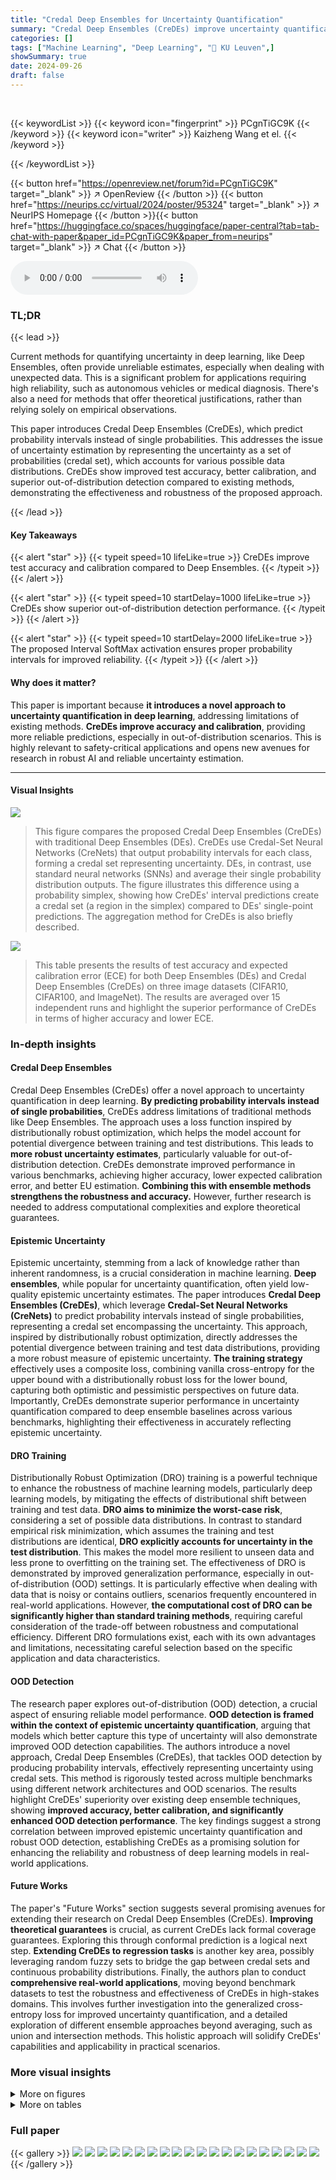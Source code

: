 ```yaml
---
title: "Credal Deep Ensembles for Uncertainty Quantification"
summary: "Credal Deep Ensembles (CreDEs) improve uncertainty quantification in deep learning by predicting probability intervals, enhancing accuracy and calibration, particularly for out-of-distribution data."
categories: []
tags: ["Machine Learning", "Deep Learning", "🏢 KU Leuven",]
showSummary: true
date: 2024-09-26
draft: false
---
```


<br>

{{< keywordList >}}
{{< keyword icon="fingerprint" >}} PCgnTiGC9K {{< /keyword >}}
{{< keyword icon="writer" >}} Kaizheng Wang et el. {{< /keyword >}}
 
{{< /keywordList >}}

{{< button href="https://openreview.net/forum?id=PCgnTiGC9K" target="_blank" >}}
↗ OpenReview
{{< /button >}}
{{< button href="https://neurips.cc/virtual/2024/poster/95324" target="_blank" >}}
↗ NeurIPS Homepage
{{< /button >}}{{< button href="https://huggingface.co/spaces/huggingface/paper-central?tab=tab-chat-with-paper&paper_id=PCgnTiGC9K&paper_from=neurips" target="_blank" >}}
↗ Chat
{{< /button >}}



<audio controls>
    <source src="https://ai-paper-reviewer.com/PCgnTiGC9K/podcast.wav" type="audio/wav">
    Your browser does not support the audio element.
</audio>


### TL;DR


{{< lead >}}

Current methods for quantifying uncertainty in deep learning, like Deep Ensembles, often provide unreliable estimates, especially when dealing with unexpected data.  This is a significant problem for applications requiring high reliability, such as autonomous vehicles or medical diagnosis.  There's also a need for methods that offer theoretical justifications, rather than relying solely on empirical observations. 



This paper introduces Credal Deep Ensembles (CreDEs), which predict probability intervals instead of single probabilities.  This addresses the issue of uncertainty estimation by representing the uncertainty as a set of probabilities (credal set), which accounts for various possible data distributions. CreDEs show improved test accuracy, better calibration, and superior out-of-distribution detection compared to existing methods, demonstrating the effectiveness and robustness of the proposed approach.

{{< /lead >}}


#### Key Takeaways

{{< alert "star" >}}
{{< typeit speed=10 lifeLike=true >}} CreDEs improve test accuracy and calibration compared to Deep Ensembles. {{< /typeit >}}
{{< /alert >}}

{{< alert "star" >}}
{{< typeit speed=10 startDelay=1000 lifeLike=true >}} CreDEs show superior out-of-distribution detection performance. {{< /typeit >}}
{{< /alert >}}

{{< alert "star" >}}
{{< typeit speed=10 startDelay=2000 lifeLike=true >}} The proposed Interval SoftMax activation ensures proper probability intervals for improved reliability. {{< /typeit >}}
{{< /alert >}}

#### Why does it matter?
This paper is important because **it introduces a novel approach to uncertainty quantification in deep learning**, addressing limitations of existing methods.  **CreDEs improve accuracy and calibration**, providing more reliable predictions, especially in out-of-distribution scenarios. This is highly relevant to safety-critical applications and opens new avenues for research in robust AI and reliable uncertainty estimation.

------
#### Visual Insights



![](https://ai-paper-reviewer.com/PCgnTiGC9K/figures_1_1.jpg)

> This figure compares the proposed Credal Deep Ensembles (CreDEs) with traditional Deep Ensembles (DEs).  CreDEs use Credal-Set Neural Networks (CreNets) that output probability intervals for each class, forming a credal set representing uncertainty.  DEs, in contrast, use standard neural networks (SNNs) and average their single probability distribution outputs. The figure illustrates this difference using a probability simplex, showing how CreDEs' interval predictions create a credal set (a region in the simplex) compared to DEs' single-point predictions. The aggregation method for CreDEs is also briefly described.





![](https://ai-paper-reviewer.com/PCgnTiGC9K/tables_5_1.jpg)

> This table presents the results of test accuracy and expected calibration error (ECE) for both Deep Ensembles (DEs) and Credal Deep Ensembles (CreDEs) on three image datasets (CIFAR10, CIFAR100, and ImageNet).  The results are averaged over 15 independent runs and highlight the superior performance of CreDEs in terms of higher accuracy and lower ECE.





### In-depth insights


#### Credal Deep Ensembles
Credal Deep Ensembles (CreDEs) offer a novel approach to uncertainty quantification in deep learning.  **By predicting probability intervals instead of single probabilities**, CreDEs address limitations of traditional methods like Deep Ensembles.  The approach uses a loss function inspired by distributionally robust optimization, which helps the model account for potential divergence between training and test distributions.  This leads to **more robust uncertainty estimates**, particularly valuable for out-of-distribution detection.  CreDEs demonstrate improved performance in various benchmarks, achieving higher accuracy, lower expected calibration error, and better EU estimation.  **Combining this with ensemble methods strengthens the robustness and accuracy.** However, further research is needed to address computational complexities and explore theoretical guarantees.

#### Epistemic Uncertainty
Epistemic uncertainty, stemming from a lack of knowledge rather than inherent randomness, is a crucial consideration in machine learning.  **Deep ensembles**, while popular for uncertainty quantification, often yield low-quality epistemic uncertainty estimates.  The paper introduces **Credal Deep Ensembles (CreDEs)**, which leverage **Credal-Set Neural Networks (CreNets)** to predict probability intervals instead of single probabilities, representing a credal set encompassing the uncertainty.  This approach, inspired by distributionally robust optimization, directly addresses the potential divergence between training and test data distributions, providing a more robust measure of epistemic uncertainty.  **The training strategy** effectively uses a composite loss, combining vanilla cross-entropy for the upper bound with a distributionally robust loss for the lower bound, capturing both optimistic and pessimistic perspectives on future data.  Importantly, CreDEs demonstrate superior performance in uncertainty quantification compared to deep ensemble baselines across various benchmarks, highlighting their effectiveness in accurately reflecting epistemic uncertainty.

#### DRO Training
Distributionally Robust Optimization (DRO) training is a powerful technique to enhance the robustness of machine learning models, particularly deep learning models, by mitigating the effects of distributional shift between training and test data.  **DRO aims to minimize the worst-case risk**, considering a set of possible data distributions. In contrast to standard empirical risk minimization, which assumes the training and test distributions are identical, **DRO explicitly accounts for uncertainty in the test distribution**. This makes the model more resilient to unseen data and less prone to overfitting on the training set. The effectiveness of DRO is demonstrated by improved generalization performance, especially in out-of-distribution (OOD) settings.  It is particularly effective when dealing with data that is noisy or contains outliers, scenarios frequently encountered in real-world applications. However, **the computational cost of DRO can be significantly higher than standard training methods**, requiring careful consideration of the trade-off between robustness and computational efficiency. Different DRO formulations exist, each with its own advantages and limitations, necessitating careful selection based on the specific application and data characteristics.

#### OOD Detection
The research paper explores out-of-distribution (OOD) detection, a crucial aspect of ensuring reliable model performance.  **OOD detection is framed within the context of epistemic uncertainty quantification**, arguing that models which better capture this type of uncertainty will also demonstrate improved OOD detection capabilities. The authors introduce a novel approach, Credal Deep Ensembles (CreDEs), that tackles OOD detection by producing probability intervals, effectively representing uncertainty using credal sets.  This method is rigorously tested across multiple benchmarks using different network architectures and OOD scenarios. The results highlight CreDEs' superiority over existing deep ensemble techniques, showing **improved accuracy, better calibration, and significantly enhanced OOD detection performance**. The key findings suggest a strong correlation between improved epistemic uncertainty quantification and robust OOD detection, establishing CreDEs as a promising solution for enhancing the reliability and robustness of deep learning models in real-world applications.

#### Future Works
The paper's "Future Works" section suggests several promising avenues for extending their research on Credal Deep Ensembles (CreDEs).  **Improving theoretical guarantees** is crucial, as current CreDEs lack formal coverage guarantees.  Exploring this through conformal prediction is a logical next step.  **Extending CreDEs to regression tasks** is another key area, possibly leveraging random fuzzy sets to bridge the gap between credal sets and continuous probability distributions. Finally, the authors plan to conduct **comprehensive real-world applications**, moving beyond benchmark datasets to test the robustness and effectiveness of CreDEs in high-stakes domains.  This involves further investigation into the generalized cross-entropy loss for improved uncertainty quantification, and a detailed exploration of different ensemble approaches beyond averaging, such as union and intersection methods.  This holistic approach will solidify CreDEs' capabilities and applicability in practical scenarios.


### More visual insights

<details>
<summary>More on figures
</summary>


![](https://ai-paper-reviewer.com/PCgnTiGC9K/figures_2_1.jpg)

> This figure illustrates the final layer structure of a Credal-Set Neural Network (CreNet) for three classes.  The input vector z is passed to two sets of weight and bias matrices: W1:C, b1:C for calculating the interval midpoints (m) and WC+1:2C, bc+1:2C for calculating interval half-lengths (h).  The Softplus function ensures non-negativity of h.  The resulting deterministic intervals [al, au] are then passed through an Interval SoftMax activation function to produce probability intervals [qL, qU] which determine the final credal set on the probability simplex. The figure shows how the final probability intervals determine a credal set (gray shaded area) within the probability simplex.


![](https://ai-paper-reviewer.com/PCgnTiGC9K/figures_6_1.jpg)

> This figure illustrates a scenario in a three-class classification problem where the predicted probability intervals for each class ([qL, qU]) determine a credal set (a convex set of probability distributions).  The figure highlights that due to redundancy, not all points within the theoretically possible region based on the intervals (the parallelogram) are actually feasible points within the resulting credal set (the shaded area).  This is because the additional constraints imposed by the requirement that probabilities sum to 1, and must stay within the intervals, reduce the feasible region. The figure demonstrates that the actually reachable upper and lower probabilities might differ from the initially predicted probabilities.


![](https://ai-paper-reviewer.com/PCgnTiGC9K/figures_7_1.jpg)

> This figure compares the proposed Credal Deep Ensembles (CreDEs) and traditional Deep Ensembles (DEs). CreDEs use CreNets that predict probability intervals representing credal sets, while DEs use standard SNNs that output single probability distributions. The figure illustrates how CreDEs aggregate credal sets to get the final prediction while DEs aggregate single probability distributions.  It highlights the difference in prediction representation and aggregation between CreDEs and DEs.


![](https://ai-paper-reviewer.com/PCgnTiGC9K/figures_7_2.jpg)

> This figure compares Credal Deep Ensembles (CreDEs) and traditional Deep Ensembles (DEs).  CreDEs use Credal-Set Neural Networks (CreNets) that predict probability intervals for each class, forming a credal set representing the prediction uncertainty.  DEs, conversely, use multiple standard neural networks (SNNs), averaging their individual probability distributions.  The diagram illustrates how CreDEs aggregate credal sets (represented by the shaded areas within the probability simplex), while DEs average single probability vectors (points within the probability simplex).


![](https://ai-paper-reviewer.com/PCgnTiGC9K/figures_8_1.jpg)

> This figure compares the proposed Credal Deep Ensembles (CreDEs) and traditional Deep Ensembles (DEs).  CreDEs aggregate probability intervals from multiple Credal-Set Neural Networks (CreNets), representing a credal set. DEs average single probability distributions from standard neural networks (SNNs). The figure illustrates how CreNets predict probability intervals which define a credal set, and how these sets are aggregated to provide the final prediction in CreDEs.


![](https://ai-paper-reviewer.com/PCgnTiGC9K/figures_8_2.jpg)

> This figure compares the proposed Credal Deep Ensembles (CreDEs) and traditional Deep Ensembles (DEs). CreDEs use Credal-Set Neural Networks (CreNets) which output probability intervals for each class, representing a credal set (convex set of probability distributions).  DEs, on the other hand, use standard neural networks (SNNs) which output single probability distributions.  The figure illustrates how CreDEs aggregate multiple credal sets to form a final credal prediction, while DEs average multiple single probability distributions. The probability simplex is used as a visual representation of the probability distributions.


![](https://ai-paper-reviewer.com/PCgnTiGC9K/figures_17_1.jpg)

> This figure compares the proposed Credal Deep Ensembles (CreDEs) with traditional Deep Ensembles (DEs).  CreDEs use Credal-Set Neural Networks (CreNets) that predict probability intervals for each class, forming a credal set.  Traditional DEs average the predictions from multiple standard neural networks. The figure illustrates how CreDEs represent uncertainty as credal sets (shaded regions in the probability simplex) instead of single probability distributions (points in the simplex) as in DEs.


![](https://ai-paper-reviewer.com/PCgnTiGC9K/figures_18_1.jpg)

> This figure compares Credal Deep Ensembles (CreDEs) and traditional Deep Ensembles (DEs).  CreDEs use Credal-Set Neural Networks (CreNets) that output probability intervals for each class, forming a credal set.  DEs average predictions from multiple standard neural networks (SNNs). The figure illustrates how CreDEs aggregate credal sets (represented as areas in the probability simplex), while DEs average single probability distributions (represented as points).


![](https://ai-paper-reviewer.com/PCgnTiGC9K/figures_18_2.jpg)

> This figure compares the proposed Credal Deep Ensembles (CreDEs) and traditional Deep Ensembles (DEs). CreDEs use Credal-Set Neural Networks (CreNets) which predict probability intervals, representing a set of possible probability distributions (credal set), instead of single probability values like standard neural networks.  The figure illustrates how the probability intervals from multiple CreNets are aggregated (averaged) to form the final credal prediction. In contrast, DEs average single probability distributions from multiple standard neural networks.


![](https://ai-paper-reviewer.com/PCgnTiGC9K/figures_21_1.jpg)

> This figure compares the performance of active learning (AL) using different uncertainty measures for both CreDEs and DEs on the MNIST dataset.  The x-axis represents the size of the acquired training dataset, and the y-axis represents the test accuracy achieved by the models.  Multiple lines are shown, each corresponding to a different uncertainty measure (EU using both Shannon entropy and generalized Hartley measure for CreDEs, and TU and EU using Shannon entropy for DEs) used for sample selection in the AL process. The figure demonstrates how different uncertainty estimation methods affect the efficiency and effectiveness of active learning by showing how quickly the model's test accuracy improves as more data is acquired during AL.


![](https://ai-paper-reviewer.com/PCgnTiGC9K/figures_22_1.jpg)

> This figure compares Credal Deep Ensembles (CreDEs) and traditional Deep Ensembles (DEs).  CreDEs use Credal-Set Neural Networks (CreNets) that output probability intervals for each class, forming a credal set (a set of probability distributions).  DEs use standard neural networks (SNNs) that output single probability distributions. The figure illustrates how CreDEs aggregate interval predictions to create a final credal set prediction, while DEs average single probability distributions.  The probability simplex visually represents the space of possible probability distributions for three classes.


![](https://ai-paper-reviewer.com/PCgnTiGC9K/figures_23_1.jpg)

> This figure compares Credal Deep Ensembles (CreDEs) and traditional Deep Ensembles (DEs).  CreDEs use Credal-Set Neural Networks (CreNets) that output probability intervals, which define a credal set (a set of probability distributions). These interval predictions are aggregated to form a final credal prediction. In contrast, DEs average single probability distributions from multiple individual neural networks. The figure illustrates these concepts using a probability simplex.


![](https://ai-paper-reviewer.com/PCgnTiGC9K/figures_24_1.jpg)

> This figure compares the proposed Credal Deep Ensembles (CreDEs) and traditional Deep Ensembles (DEs).  CreDEs use Credal-Set Neural Networks (CreNets) that predict probability intervals, forming a credal set representing uncertainty.  DEs average predictions from multiple standard neural networks. The figure uses a probability simplex to illustrate how a single probability distribution is represented as a point, while CreDEs use intervals to define a region (credal set) representing uncertainty.  The final CreDE prediction is an aggregate of multiple CreNet outputs.


![](https://ai-paper-reviewer.com/PCgnTiGC9K/figures_26_1.jpg)

> This figure compares Credal Deep Ensembles (CreDEs) and traditional Deep Ensembles (DEs). CreDEs use Credal-Set Neural Networks (CreNets) that output probability intervals, representing a credal set (a set of probability distributions). DEs use standard neural networks (SNNs) that output single probability distributions. The figure illustrates how CreNets' probability intervals form a credal set in the probability simplex, and how these credal sets are aggregated in CreDEs, as opposed to averaging single probability distributions in DEs.


</details>




<details>
<summary>More on tables
</summary>


![](https://ai-paper-reviewer.com/PCgnTiGC9K/tables_6_1.jpg)
> This table presents the test accuracy and Expected Calibration Error (ECE) for both Deep Ensembles (DEs-5) and Credal Deep Ensembles (CreDEs-5) on three image classification datasets (CIFAR-10, CIFAR-100, and ImageNet).  The results are averaged over 15 independent runs, each starting from a different random seed.  Higher test accuracy and lower ECE indicate better performance. Bold values show where CreDEs-5 outperforms DEs-5.

![](https://ai-paper-reviewer.com/PCgnTiGC9K/tables_7_1.jpg)
> This table presents the results of out-of-distribution (OOD) detection experiments comparing Credal Deep Ensembles (CreDEs) and Deep Ensembles (DEs).  The Area Under the Receiver Operating Characteristic curve (AUROC) and Area Under the Precision-Recall Curve (AUPRC) are reported for various dataset pairs (CIFAR10/100 vs. SVHN/Tiny-ImageNet, and ImageNet vs. ImageNet-O).  The results are based on ResNet50 architecture, using Epistemic Uncertainty (EU) as the uncertainty metric, and averaged over 15 runs.  The best performing model for each metric and dataset pair is shown in bold.

![](https://ai-paper-reviewer.com/PCgnTiGC9K/tables_8_1.jpg)
> This table presents the results of comparing the performance of Deep Ensembles (DEs) and Credal Deep Ensembles (CreDEs) on three image classification datasets: CIFAR10, CIFAR100, and ImageNet.  The metrics used are test accuracy (higher is better) and Expected Calibration Error (ECE) (lower is better).  The results are averaged over 15 independent runs, and the best performing model for each metric and dataset is highlighted in bold.  The table demonstrates the improved performance of CreDEs in terms of both accuracy and ECE compared to the standard DE baseline.

![](https://ai-paper-reviewer.com/PCgnTiGC9K/tables_9_1.jpg)
> This table presents the results of the test accuracy and expected calibration error (ECE) for both Deep Ensembles (DEs) and Credal Deep Ensembles (CreDEs) on three image datasets: CIFAR10, CIFAR100, and ImageNet.  The results are averaged over 15 runs with different random seeds, and the better performance (higher accuracy and lower ECE) is highlighted in bold.  This table demonstrates the improved performance of CreDEs over the baseline DEs in terms of accuracy and calibration.

![](https://ai-paper-reviewer.com/PCgnTiGC9K/tables_9_2.jpg)
> This table presents a comparison of the test accuracy and expected calibration error (ECE) between Deep Ensembles (DEs) and Credal Deep Ensembles (CreDEs) on three image datasets (CIFAR-10, CIFAR-100, and ImageNet).  The results are averaged over 15 independent runs, and the best performing model for each metric is highlighted in bold.  It demonstrates CreDEs' superior performance in terms of both accuracy and calibration.

![](https://ai-paper-reviewer.com/PCgnTiGC9K/tables_16_1.jpg)
> This table presents the results of testing the performance of Deep Ensembles (DEs) and Credal Deep Ensembles (CreDEs) on three image datasets (CIFAR10, CIFAR100, and ImageNet).  The metrics used to evaluate performance are test accuracy (higher is better) and Expected Calibration Error (ECE) (lower is better). The results are averaged across 15 runs for both methods, and the best-performing method for each metric and dataset is shown in bold.

![](https://ai-paper-reviewer.com/PCgnTiGC9K/tables_17_1.jpg)
> This table presents the Area Under the Receiver Operating Characteristic curve (AUROC) and the Area Under the Precision-Recall Curve (AUPRC) for out-of-distribution (OOD) detection.  It compares the performance of Credal Deep Ensembles (CreDEs) with 5 models (CreDEs-5) against Deep Ensembles (DEs) with 5 models (DEs-5). The results are obtained using ResNet50 architecture and the epistemic uncertainty (EU) as the uncertainty metric.  The experiment is run 15 times with different random seeds, and the average performance and standard deviation are reported. The comparison is done across different dataset pairings: CIFAR10/CIFAR100 vs. SVHN/Tiny-ImageNet and ImageNet vs. ImageNet-O.  The best performance for each metric and dataset is shown in bold.

![](https://ai-paper-reviewer.com/PCgnTiGC9K/tables_17_2.jpg)
> This table presents the results of out-of-distribution (OOD) detection experiments using Credal Deep Ensembles (CreDEs) and Deep Ensembles (DEs) as baselines.  The experiments were conducted on four different dataset pairings: CIFAR10/CIFAR100 vs. SVHN/Tiny-ImageNet, and ImageNet vs. ImageNet-O.  The performance is evaluated using the Area Under the Receiver Operating Characteristic curve (AUROC) and the Area Under the Precision-Recall curve (AUPRC) metrics.  Epistemic Uncertainty (EU), calculated as H(Q)-H(Q), is used as the uncertainty measure.  The table shows that CreDEs consistently outperforms DEs across all datasets and metrics.

![](https://ai-paper-reviewer.com/PCgnTiGC9K/tables_19_1.jpg)
> This table presents the Area Under the Receiver Operating Characteristic (AUROC) and Area Under the Precision-Recall Curve (AUPRC) scores for out-of-distribution (OOD) detection.  It compares the performance of Credal Deep Ensembles (CreDEs) with 5 models (CreDEs-5) against Deep Ensembles (DEs) with 5 models (DEs-5).  The results are obtained using ResNet50 models and the EU (epistemic uncertainty) metric.  The experiments were run 15 times, and the average results are presented.  The table shows the performance on various datasets: CIFAR10/100 (in-distribution) versus SVHN/Tiny-ImageNet (out-of-distribution), and ImageNet (in-distribution) versus ImageNet-O (out-of-distribution).

![](https://ai-paper-reviewer.com/PCgnTiGC9K/tables_19_2.jpg)
> This table presents the results of out-of-distribution (OOD) detection experiments using Credal Deep Ensembles (CreDEs) and Deep Ensembles (DEs) as baselines.  The Area Under the Receiver Operating Characteristic curve (AUROC) and Area Under the Precision-Recall curve (AUPRC) are reported for four different dataset pairings: CIFAR-10/CIFAR-100 vs. SVHN/Tiny-ImageNet, and ImageNet vs. ImageNet-O.  The results are based on ResNet50 architectures and averaged over 15 runs, with the best results highlighted in bold. The EU metric (epistemic uncertainty) is used for uncertainty quantification.

![](https://ai-paper-reviewer.com/PCgnTiGC9K/tables_19_3.jpg)
> This table presents the results of comparing Deep Ensembles (DEs) and Credal Deep Ensembles (CreDEs) on three image classification datasets (CIFAR10, CIFAR100, and ImageNet).  It shows the test accuracy and Expected Calibration Error (ECE) for both methods.  Higher accuracy and lower ECE indicate better model performance. The results are averaged over 15 independent runs for each method.  Bold values highlight the superior performance between DEs and CreDEs on each metric.

![](https://ai-paper-reviewer.com/PCgnTiGC9K/tables_19_4.jpg)
> This table presents the results of out-of-distribution (OOD) detection experiments using two different ensemble methods: Credal Deep Ensembles (CreDEs) and Deep Ensembles (DEs).  The experiments were performed using the ResNet50 architecture on four different dataset pairs.  The table shows the Area Under the Receiver Operating Characteristic curve (AUROC) and the Area Under the Precision-Recall Curve (AUPRC) for each ensemble method and dataset pair. Higher AUROC and AUPRC values indicate better OOD detection performance.  The results are averaged across 15 runs, and the best result for each metric and dataset pair is highlighted in bold.  The uncertainty metric used is Epistemic Uncertainty (EU).

![](https://ai-paper-reviewer.com/PCgnTiGC9K/tables_20_1.jpg)
> This table presents the test accuracy and expected calibration error (ECE) for both Deep Ensembles (DEs) and Credal Deep Ensembles (CreDEs) on three image classification datasets (CIFAR10, CIFAR100, and ImageNet).  The results are averaged over 15 independent runs, and the best performing model (CreDEs-5) is highlighted in bold.  It demonstrates CreDEs' superior performance in terms of accuracy and calibration.

![](https://ai-paper-reviewer.com/PCgnTiGC9K/tables_20_2.jpg)
> This table presents the Area Under the Receiver Operating Characteristic curve (AUROC) and the Area Under the Precision-Recall Curve (AUPRC) for out-of-distribution (OOD) detection.  It compares the performance of Credal Deep Ensembles (CreDEs) with 5 models (CreDEs-5) against Deep Ensembles (DEs) with 5 models (DEs-5), using ResNet50 architecture and the epistemic uncertainty (EU) as the uncertainty metric.  The results are averaged over 15 runs with different random seeds and presented for different dataset pairings: CIFAR10/CIFAR100 (in-distribution) versus SVHN/Tiny-ImageNet (out-of-distribution), and ImageNet (in-distribution) versus ImageNet-O (out-of-distribution).  The best-performing method for each metric and dataset is highlighted in bold.

![](https://ai-paper-reviewer.com/PCgnTiGC9K/tables_21_1.jpg)
> This table presents the results of out-of-distribution (OOD) detection experiments using two different ensemble methods: Credal Deep Ensembles (CreDEs) and Deep Ensembles (DEs).  The experiments were performed using the ResNet50 architecture, with epistemic uncertainty (EU) as the metric for evaluating OOD detection performance.  The table shows AUROC (Area Under the Receiver Operating Characteristic curve) and AUPRC (Area Under the Precision-Recall curve) scores for different dataset pairings: CIFAR10/100 (in-distribution) versus SVHN/Tiny-ImageNet (out-of-distribution), and ImageNet (in-distribution) versus ImageNet-O (out-of-distribution).  The results are averages across 15 runs, and the best-performing method for each metric and dataset pair is highlighted in bold.

![](https://ai-paper-reviewer.com/PCgnTiGC9K/tables_22_1.jpg)
> This table presents a comparison of the performance of Deep Ensembles (DEs) and Credal Deep Ensembles (CreDEs) on three image classification datasets (CIFAR10, CIFAR100, and ImageNet).  The metrics used are test accuracy (higher is better) and Expected Calibration Error (ECE) (lower is better).  Results are averaged over 15 independent runs, and the best performing method for each metric on each dataset is highlighted in bold. This helps to demonstrate the improved accuracy and calibration of CreDEs compared to the baseline DEs.

![](https://ai-paper-reviewer.com/PCgnTiGC9K/tables_22_2.jpg)
> This table presents a comparison of the test accuracy and Expected Calibration Error (ECE) for Deep Ensembles (DEs) and Credal Deep Ensembles (CreDEs) on three image classification datasets (CIFAR-10, CIFAR-100, and ImageNet).  The results are averaged over 15 independent runs, each starting with a different random seed.  Bold values indicate superior performance for CreDEs.

</details>




### Full paper

{{< gallery >}}
<img src="https://ai-paper-reviewer.com/PCgnTiGC9K/1.png" class="grid-w50 md:grid-w33 xl:grid-w25" />
<img src="https://ai-paper-reviewer.com/PCgnTiGC9K/2.png" class="grid-w50 md:grid-w33 xl:grid-w25" />
<img src="https://ai-paper-reviewer.com/PCgnTiGC9K/3.png" class="grid-w50 md:grid-w33 xl:grid-w25" />
<img src="https://ai-paper-reviewer.com/PCgnTiGC9K/4.png" class="grid-w50 md:grid-w33 xl:grid-w25" />
<img src="https://ai-paper-reviewer.com/PCgnTiGC9K/5.png" class="grid-w50 md:grid-w33 xl:grid-w25" />
<img src="https://ai-paper-reviewer.com/PCgnTiGC9K/6.png" class="grid-w50 md:grid-w33 xl:grid-w25" />
<img src="https://ai-paper-reviewer.com/PCgnTiGC9K/7.png" class="grid-w50 md:grid-w33 xl:grid-w25" />
<img src="https://ai-paper-reviewer.com/PCgnTiGC9K/8.png" class="grid-w50 md:grid-w33 xl:grid-w25" />
<img src="https://ai-paper-reviewer.com/PCgnTiGC9K/9.png" class="grid-w50 md:grid-w33 xl:grid-w25" />
<img src="https://ai-paper-reviewer.com/PCgnTiGC9K/10.png" class="grid-w50 md:grid-w33 xl:grid-w25" />
<img src="https://ai-paper-reviewer.com/PCgnTiGC9K/11.png" class="grid-w50 md:grid-w33 xl:grid-w25" />
<img src="https://ai-paper-reviewer.com/PCgnTiGC9K/12.png" class="grid-w50 md:grid-w33 xl:grid-w25" />
<img src="https://ai-paper-reviewer.com/PCgnTiGC9K/13.png" class="grid-w50 md:grid-w33 xl:grid-w25" />
<img src="https://ai-paper-reviewer.com/PCgnTiGC9K/14.png" class="grid-w50 md:grid-w33 xl:grid-w25" />
<img src="https://ai-paper-reviewer.com/PCgnTiGC9K/15.png" class="grid-w50 md:grid-w33 xl:grid-w25" />
<img src="https://ai-paper-reviewer.com/PCgnTiGC9K/16.png" class="grid-w50 md:grid-w33 xl:grid-w25" />
<img src="https://ai-paper-reviewer.com/PCgnTiGC9K/17.png" class="grid-w50 md:grid-w33 xl:grid-w25" />
<img src="https://ai-paper-reviewer.com/PCgnTiGC9K/18.png" class="grid-w50 md:grid-w33 xl:grid-w25" />
<img src="https://ai-paper-reviewer.com/PCgnTiGC9K/19.png" class="grid-w50 md:grid-w33 xl:grid-w25" />
<img src="https://ai-paper-reviewer.com/PCgnTiGC9K/20.png" class="grid-w50 md:grid-w33 xl:grid-w25" />
{{< /gallery >}}